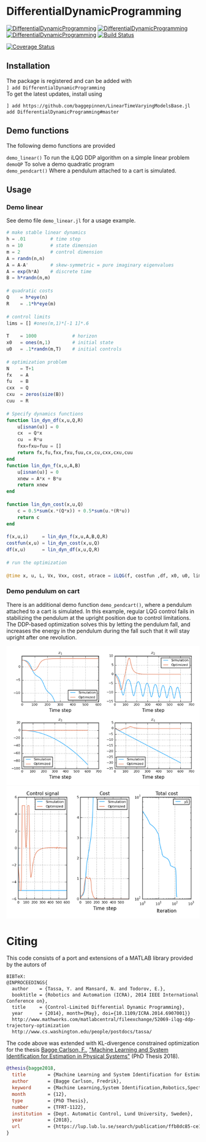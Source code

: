 # DifferentialDynamicProgramming

[![DifferentialDynamicProgramming](http://pkg.julialang.org/badges/DifferentialDynamicProgramming_0.4.svg)](http://pkg.julialang.org/?pkg=DifferentialDynamicProgramming)
[![DifferentialDynamicProgramming](http://pkg.julialang.org/badges/DifferentialDynamicProgramming_0.5.svg)](http://pkg.julialang.org/?pkg=DifferentialDynamicProgramming)
[![DifferentialDynamicProgramming](http://pkg.julialang.org/badges/DifferentialDynamicProgramming_0.6.svg)](http://pkg.julialang.org/?pkg=DifferentialDynamicProgramming)
[![Build Status](https://travis-ci.org/baggepinnen/DifferentialDynamicProgramming.jl.svg?branch=master)](https://travis-ci.org/baggepinnen/DifferentialDynamicProgramming.jl)

[![Coverage Status](https://coveralls.io/repos/github/baggepinnen/DifferentialDynamicProgramming.jl/badge.png?branch=master)](https://coveralls.io/github/baggepinnen/DifferentialDynamicProgramming.jl?branch=master)

## Installation
The package is registered and can be added with  
`] add DifferentialDynamicProgramming`  
To get the latest updates, install using  
```
] add https://github.com/baggepinnen/LinearTimeVaryingModelsBase.jl
add DifferentialDynamicProgramming#master
```


## Demo functions
The following demo functions are provided


`demo_linear()`     To run the iLQG DDP algorithm on a simple linear problem  
`demoQP`            To solve a demo quadratic program  
`demo_pendcart()`   Where a pendulum attached to a cart is simulated.


## Usage
### Demo linear
See demo file `demo_linear.jl` for a usage example.

```julia
# make stable linear dynamics
h = .01         # time step
n = 10          # state dimension
m = 2           # control dimension
A = randn(n,n)
A = A-A'        # skew-symmetric = pure imaginary eigenvalues
A = exp(h*A)    # discrete time
B = h*randn(n,m)

# quadratic costs
Q    = h*eye(n)
R    = .1*h*eye(m)

# control limits
lims = [] #ones(m,1)*[-1 1]*.6

T    = 1000             # horizon
x0   = ones(n,1)        # initial state
u0   = .1*randn(m,T)    # initial controls

# optimization problem
N    = T+1
fx   = A
fu   = B
cxx  = Q
cxu  = zeros(size(B))
cuu  = R

# Specify dynamics functions
function lin_dyn_df(x,u,Q,R)
    u[isnan(u)] = 0
    cx  = Q*x
    cu  = R*u
    fxx=fxu=fuu = []
    return fx,fu,fxx,fxu,fuu,cx,cu,cxx,cxu,cuu
end
function lin_dyn_f(x,u,A,B)
    u[isnan(u)] = 0
    xnew = A*x + B*u
    return xnew
end

function lin_dyn_cost(x,u,Q)
    c = 0.5*sum(x.*(Q*x)) + 0.5*sum(u.*(R*u))
    return c
end

f(x,u,i)     = lin_dyn_f(x,u,A,B,Q,R)
costfun(x,u) = lin_dyn_cost(x,u,Q)
df(x,u)      = lin_dyn_df(x,u,Q,R)

# run the optimization

@time x, u, L, Vx, Vxx, cost, otrace = iLQG(f, costfun ,df, x0, u0, lims=lims);
```



### Demo pendulum on cart
There is an additional demo function `demo_pendcart()`, where a pendulum attached to a cart is simulated. In this example, regular LQG control fails in stabilizing the pendulum at the upright position due to control limitations. The DDP-based optimization solves this by letting the pendulum fall, and increases the energy in the pendulum during the fall such that it will stay upright after one revolution.

![window](images/states_pendcart.png)
![window](images/control_pendcart.png)


# Citing
This code consists of a port and extensions of a MATLAB library provided by the autors of
```
BIBTeX:
@INPROCEEDINGS{
  author    = {Tassa, Y. and Mansard, N. and Todorov, E.},
  booktitle = {Robotics and Automation (ICRA), 2014 IEEE International Conference on},
  title     = {Control-Limited Differential Dynamic Programming},
  year      = {2014}, month={May}, doi={10.1109/ICRA.2014.6907001}}
  http://www.mathworks.com/matlabcentral/fileexchange/52069-ilqg-ddp-trajectory-optimization
  http://www.cs.washington.edu/people/postdocs/tassa/
```

The code above was extended with KL-divergence constrained optimization for the thesis
[Bagge Carlson, F.](https://www.control.lth.se/staff/fredrik-bagge-carlson/), ["Machine Learning and System Identification for Estimation in Physical Systems"](https://lup.lub.lu.se/search/publication/ffb8dc85-ce12-4f75-8f2b-0881e492f6c0) (PhD Thesis 2018).
```bibtex
@thesis{bagge2018,
  title        = {Machine Learning and System Identification for Estimation in Physical Systems},
  author       = {Bagge Carlson, Fredrik},
  keyword      = {Machine Learning,System Identification,Robotics,Spectral estimation,Calibration,State estimation},
  month        = {12},
  type         = {PhD Thesis},
  number       = {TFRT-1122},
  institution  = {Dept. Automatic Control, Lund University, Sweden},
  year         = {2018},
  url          = {https://lup.lub.lu.se/search/publication/ffb8dc85-ce12-4f75-8f2b-0881e492f6c0},
}
```

